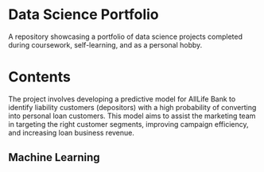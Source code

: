 # Data Science Portfolio
A repository showcasing a portfolio of data science projects completed during coursework, self-learning, and as a personal hobby.
# Contents
The project involves developing a predictive model for AllLife Bank to identify liability customers (depositors) with a high probability of converting into personal loan customers. This model aims to assist the marketing team in targeting the right customer segments, improving campaign efficiency, and increasing loan business revenue.
## Machine Learning
